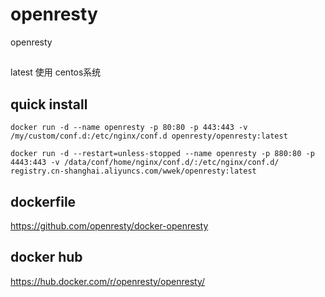 # openresty
openresty 

## 
latest 使用 centos系统


## quick install
```
docker run -d --name openresty -p 80:80 -p 443:443 -v /my/custom/conf.d:/etc/nginx/conf.d openresty/openresty:latest
```
```
docker run -d --restart=unless-stopped --name openresty -p 880:80 -p 4443:443 -v /data/conf/home/nginx/conf.d/:/etc/nginx/conf.d/ registry.cn-shanghai.aliyuncs.com/wwek/openresty:latest
```
## dockerfile
https://github.com/openresty/docker-openresty

## docker hub
https://hub.docker.com/r/openresty/openresty/